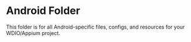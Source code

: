 # Android Folder

This folder is for all Android-specific files, configs, and resources for your WDIO/Appium project.

